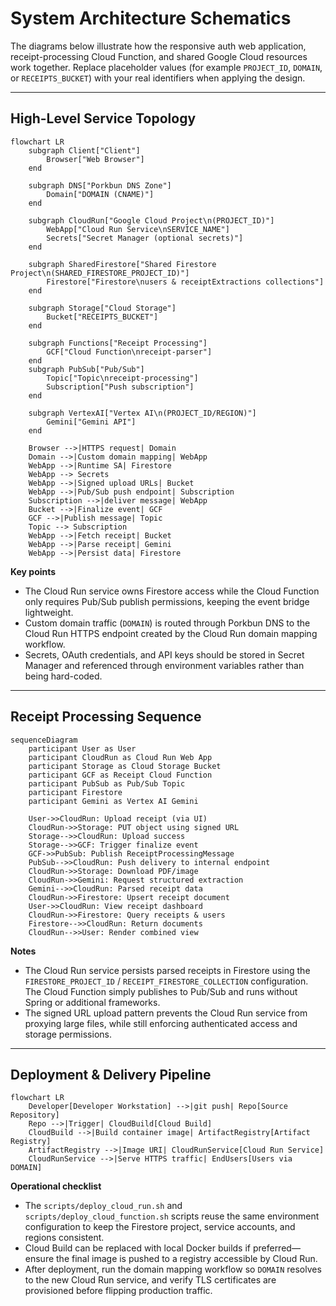 # System Architecture Schematics

The diagrams below illustrate how the responsive auth web application, receipt-processing Cloud Function, and shared Google Cloud resources work together. Replace placeholder values (for example `PROJECT_ID`, `DOMAIN`, or `RECEIPTS_BUCKET`) with your real identifiers when applying the design.

---

## High-Level Service Topology

```mermaid
flowchart LR
    subgraph Client["Client"]
        Browser["Web Browser"]
    end

    subgraph DNS["Porkbun DNS Zone"]
        Domain["DOMAIN (CNAME)"]
    end

    subgraph CloudRun["Google Cloud Project\n(PROJECT_ID)"]
        WebApp["Cloud Run Service\nSERVICE_NAME"]
        Secrets["Secret Manager (optional secrets)"]
    end

    subgraph SharedFirestore["Shared Firestore Project\n(SHARED_FIRESTORE_PROJECT_ID)"]
        Firestore["Firestore\nusers & receiptExtractions collections"]
    end

    subgraph Storage["Cloud Storage"]
        Bucket["RECEIPTS_BUCKET"]
    end

    subgraph Functions["Receipt Processing"]
        GCF["Cloud Function\nreceipt-parser"]
    end
    subgraph PubSub["Pub/Sub"]
        Topic["Topic\nreceipt-processing"]
        Subscription["Push subscription"]
    end

    subgraph VertexAI["Vertex AI\n(PROJECT_ID/REGION)"]
        Gemini["Gemini API"]
    end

    Browser -->|HTTPS request| Domain
    Domain -->|Custom domain mapping| WebApp
    WebApp -->|Runtime SA| Firestore
    WebApp --> Secrets
    WebApp -->|Signed upload URLs| Bucket
    WebApp -->|Pub/Sub push endpoint| Subscription
    Subscription -->|deliver message| WebApp
    Bucket -->|Finalize event| GCF
    GCF -->|Publish message| Topic
    Topic --> Subscription
    WebApp -->|Fetch receipt| Bucket
    WebApp -->|Parse receipt| Gemini
    WebApp -->|Persist data| Firestore
```

**Key points**

- The Cloud Run service owns Firestore access while the Cloud Function only requires Pub/Sub publish permissions, keeping the event bridge lightweight.
- Custom domain traffic (`DOMAIN`) is routed through Porkbun DNS to the Cloud Run HTTPS endpoint created by the Cloud Run domain mapping workflow.
- Secrets, OAuth credentials, and API keys should be stored in Secret Manager and referenced through environment variables rather than being hard-coded.

---

## Receipt Processing Sequence

```mermaid
sequenceDiagram
    participant User as User
    participant CloudRun as Cloud Run Web App
    participant Storage as Cloud Storage Bucket
    participant GCF as Receipt Cloud Function
    participant PubSub as Pub/Sub Topic
    participant Firestore
    participant Gemini as Vertex AI Gemini

    User->>CloudRun: Upload receipt (via UI)
    CloudRun->>Storage: PUT object using signed URL
    Storage-->>CloudRun: Upload success
    Storage-->>GCF: Trigger finalize event
    GCF->>PubSub: Publish ReceiptProcessingMessage
    PubSub-->>CloudRun: Push delivery to internal endpoint
    CloudRun->>Storage: Download PDF/image
    CloudRun->>Gemini: Request structured extraction
    Gemini-->>CloudRun: Parsed receipt data
    CloudRun->>Firestore: Upsert receipt document
    User->>CloudRun: View receipt dashboard
    CloudRun->>Firestore: Query receipts & users
    Firestore-->>CloudRun: Return documents
    CloudRun-->>User: Render combined view
```

**Notes**

- The Cloud Run service persists parsed receipts in Firestore using the `FIRESTORE_PROJECT_ID` / `RECEIPT_FIRESTORE_COLLECTION` configuration. The Cloud Function simply publishes to Pub/Sub and runs without Spring or additional frameworks.
- The signed URL upload pattern prevents the Cloud Run service from proxying large files, while still enforcing authenticated access and storage permissions.

---

## Deployment & Delivery Pipeline

```mermaid
flowchart LR
    Developer[Developer Workstation] -->|git push| Repo[Source Repository]
    Repo -->|Trigger| CloudBuild[Cloud Build]
    CloudBuild -->|Build container image| ArtifactRegistry[Artifact Registry]
    ArtifactRegistry -->|Image URI| CloudRunService[Cloud Run Service]
    CloudRunService -->|Serve HTTPS traffic| EndUsers[Users via DOMAIN]
```

**Operational checklist**

- The `scripts/deploy_cloud_run.sh` and `scripts/deploy_cloud_function.sh` scripts reuse the same environment configuration to keep the Firestore project, service accounts, and regions consistent.
- Cloud Build can be replaced with local Docker builds if preferred—ensure the final image is pushed to a registry accessible by Cloud Run.
- After deployment, run the domain mapping workflow so `DOMAIN` resolves to the new Cloud Run service, and verify TLS certificates are provisioned before flipping production traffic.
